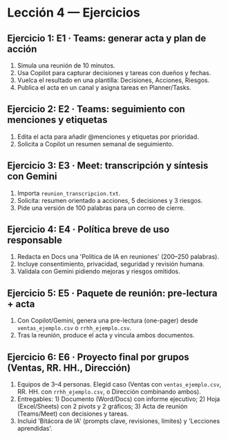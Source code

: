# Lección 4 — Ejercicios

## Ejercicio 1: E1 · Teams: generar acta y plan de acción

1. Simula una reunión de 10 minutos.
2. Usa Copilot para capturar decisiones y tareas con dueños y fechas.
3. Vuelca el resultado en una plantilla: Decisiones, Acciones, Riesgos.
4. Publica el acta en un canal y asigna tareas en Planner/Tasks.

## Ejercicio 2: E2 · Teams: seguimiento con menciones y etiquetas

1. Edita el acta para añadir @menciones y etiquetas por prioridad.
2. Solicita a Copilot un resumen semanal de seguimiento.

## Ejercicio 3: E3 · Meet: transcripción y síntesis con Gemini

1. Importa `reunion_transcripcion.txt`.
2. Solicita: resumen orientado a acciones, 5 decisiones y 3 riesgos.
3. Pide una versión de 100 palabras para un correo de cierre.

## Ejercicio 4: E4 · Política breve de uso responsable

1. Redacta en Docs una 'Política de IA en reuniones' (200–250 palabras).
2. Incluye consentimiento, privacidad, seguridad y revisión humana.
3. Valídala con Gemini pidiendo mejoras y riesgos omitidos.

## Ejercicio 5: E5 · Paquete de reunión: pre-lectura + acta

1. Con Copilot/Gemini, genera una pre-lectura (one-pager) desde `ventas_ejemplo.csv` o `rrhh_ejemplo.csv`.
2. Tras la reunión, produce el acta y vincula ambos documentos.

## Ejercicio 6: E6 · Proyecto final por grupos (Ventas, RR. HH., Dirección)

1. Equipos de 3–4 personas. Elegid caso (Ventas con `ventas_ejemplo.csv`, RR. HH. con `rrhh_ejemplo.csv`, o Dirección combinando ambos).
2. Entregables: 1) Documento (Word/Docs) con informe ejecutivo; 2) Hoja (Excel/Sheets) con 2 pivots y 2 gráficos; 3) Acta de reunión (Teams/Meet) con decisiones y tareas.
3. Incluid 'Bitácora de IA' (prompts clave, revisiones, límites) y 'Lecciones aprendidas'.
